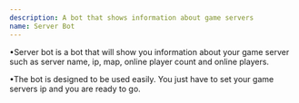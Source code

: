 ```yaml
---
description: A bot that shows information about game servers
name: Server Bot
---
```


•Server bot is a bot that will show you information about your game server such as server name, ip, map, online player count and online players. 

•The bot is designed to be used easily. You just have to set your game servers ip and you are ready to go.
